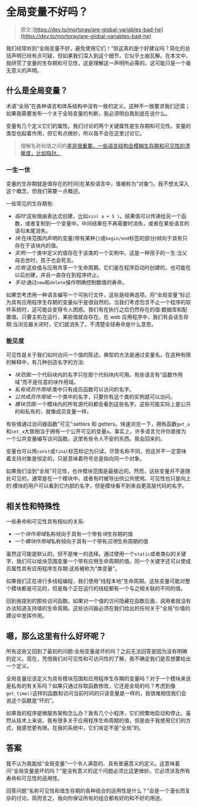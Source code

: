 # 全局变量不好吗？

> 原文:[https://dev.to/mortoray/are-global-variables-bad-he](https://dev.to/mortoray/are-global-variables-bad-he)

我们经常听到“全局变量不好，避免使用它们！”但这真的是个好建议吗？简化的总括声明已经有点可疑，但如果我们深入到这个细节，它似乎土崩瓦解。在本文中，我研究了变量的生存期和可见性，这是理解这一声明所必需的。这可能只是一个毫无意义的声明。

## [](#what-is-a-global-variable)什么是全局变量？

术语“全局”在各种语言和体系结构中没有一致的定义。这种不一致要求我们迂腐；如果我需要发布一个关于全局变量的判断，我必须明白我到底在说什么。

变量有几个定义它们的属性。我们讨论的两个关键属性是生存期和可见性。变量的类型也起着作用，但它有点微妙，所以我不会在这里讨论它。

> 理解名称和值之间的[差异很重要。一些语言结构会模糊生存期和可见性的清晰度，比如指针。](https://mortoray.com/2013/01/18/divorcing-a-value-from-its-name/)

### [](#lifetime)一生一世

变量的生存期就是值存在的时间(在某些语言中，值被称为“对象”)。我不想太深入这个概念，但我们需要一点概述。

一些常见的生存期有:

*   *临时*:这些值由表达式创建，比如`sin( a + 5 )`。结果值可以传递给另一个函数，或者复制到一个变量中。中间结果在不再需要时消失，或者在某些语言的语句末尾消失。
*   *块*:在块范围内声明的变量(带有某种`{}`或`begin/end`标签的部分)倾向于具有只存在于该块内的值。
*   *实例*:一个类中定义的值存在于该类的一个实例中。这是一种孩子的一生:当父母去世时，孩子也会死去。
*   *应用*:这些值与应用共享一个生命周期。它们是在程序启动时创建的，也可能在以后创建，并且一直存在到程序终止。
*   *手动*:通过`new`和`delete`操作明确控制数值的寿命。

如果您考虑用一种语言编写一个可执行文件，这些是经典选项。将“全局变量”标记为具有应用程序生存期的变量似乎是很自然的。当我们考虑包含不止一个程序的软件系统时，这可能会变得令人困惑。我们有在执行之后仍然存在的值:数据库和配置值。只要主机在运行，某些值就会存在。在 web 应用程序中，我们有会话生存期:当浏览器关闭时，它们就消失了。不清楚全球寿命是什么意思。

### [](#visibility)能见度

可见性是关于我们如何访问一个值的陈述。典型的方法是通过变量名。在这种有限的解释中，有几种创造名字的方法:

*   *块范围*:一个代码块内的名字只在那个代码块内可用。有些语言有“函数作用域”而不是任意的块作用域。
*   *私有成员作用域*:类中只有成员函数可以访问的名字。
*   *公共成员作用域*:一个类中的名字，只要你有这个类的实例就可以访问。
*   *模块范围*:一个模块内的所有源代码都会看到这些名字。这些可能实际上是公共的和私有的，就像成员变量一样。

有些值通过访问器函数“可见”:setters 和 getters。快速浏览一下，拥有函数`get_a`和`set_a`大致相当于拥有一个公开可见的变量`a`。事实上，许多语言允许你直接为一个公共变量编写访问函数。这里有些令人不安的东西。我会回来的。

变量也可以用`const`或`final`标签标记为只读。尽管名称不同，但这并不一定意味着支持对象是恒定的，只是意味着符号总是指向同一个对象。

如果我们谈到“全局”可见性，也许模块范围是最接近的。然而，这些变量并不是随处可见的，通常是在一个模块中，或者有时被导出供公共使用。可见性也只是向上的:模块的用户可以看到它内部的名字，但是模块看不到来自更高层代码的名字。

## [](#correlation-and-specialness)相关性和特殊性

一些寿命和可见性具有相似的关系:

*   一个*块作用域*名称倾向于具有一个带有*块*生存期的值
*   一个*模块作用域*名称倾向于具有一个带有*应用*生命周期的值

虽然这可能是默认的，但不是唯一的选择。通过使用一个`static`或者类似的关键字，我们可以给块范围变量一个带有应用生命周期的值。同一个关键字还可以使成员属性具有应用程序生存期:这些被称为“类变量”。

如果我们正在进行多线程编程，我们使用“线程本地”生命周期。这些变量可能对整个模块都是可见的，但是每个正在运行的线程都有一个与之相关联的不同的值。

回到我提到的那些访问函数。如果对一个值的访问隐藏在函数后面，调用者就没有办法知道支持值的生命周期。这些访问器必须在我们给出的任何关于“全局”价值的建议中发挥作用。

## [](#uhm-so-whats-good-or-bad-here)嗯，那么这里有什么好坏呢？

所有这些又回到了最初的问题:全局变量是坏的吗？之前无法回答是因为没有明确的定义。现在，凭借我们对可见性和可访问性的了解，我不确定我们是否想要给出一个定义。

全局变量应该定义为具有模块范围和应用程序生存期的变量吗？对于一个模块来说是私有的有关系吗？如果只通过存取函数修改，它还是全局的吗？考虑到像`get_time()`这样的函数和访问当前时间的只读变量是一样的，我很难相信我们会说这个函数是“坏的”。

如果我的程序是微服务架构怎么办？我有几个小程序，它们频繁地启动和停止。虽然从技术上来说，我有很多关于应用程序生命周期的值，但是由于我使用它们的方式，我感觉更有限。在我的系统中，它们肯定不是“全局”的。

## [](#the-answer)答案

我不认为我能给“全局变量”一个令人满意的、具有普遍意义的定义。这意味着问“全局变量是坏的吗？”是没有意义的这个问题必须比这更微妙。它必须涉及所有寿命和可见性的适用性。

回答问题“名称可见性和值生存期的各种组合的适用性是什么？”会是一个漫长而复杂的讨论。简而言之，我向你保证所有的组合都有好的和不好的用途。